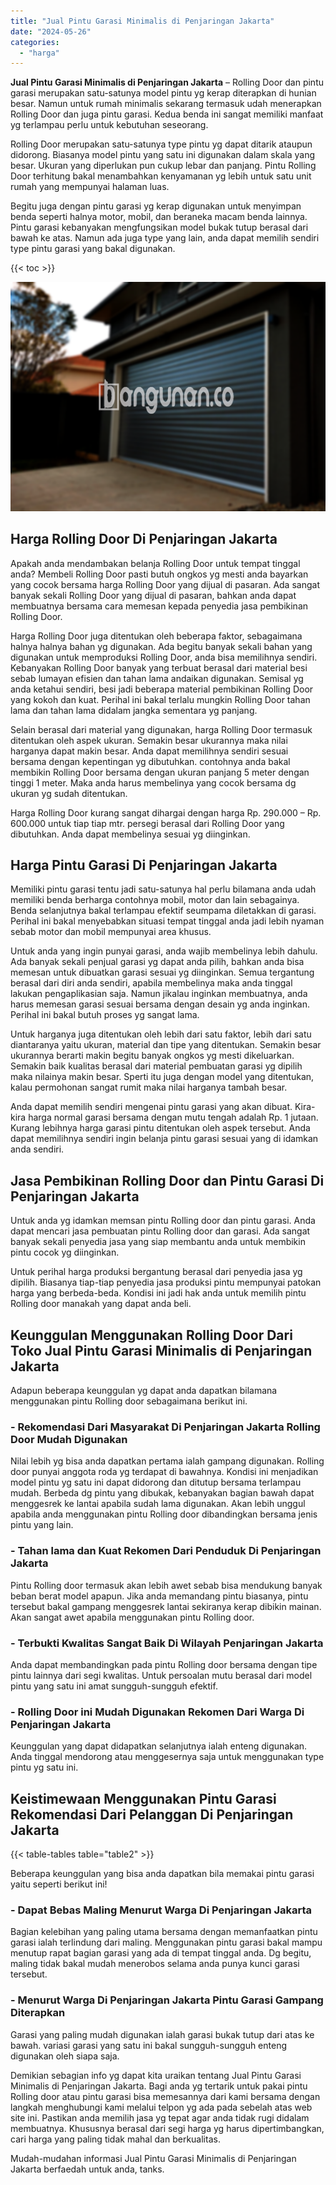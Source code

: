 ```yaml
---
title: "Jual Pintu Garasi Minimalis di Penjaringan Jakarta"
date: "2024-05-26"
categories: 
  - "harga"
---
```


**Jual Pintu Garasi Minimalis di Penjaringan Jakarta** – Rolling Door dan pintu garasi merupakan satu-satunya model pintu yg kerap diterapkan di hunian besar. Namun untuk rumah minimalis sekarang termasuk udah menerapkan Rolling Door dan juga pintu garasi. Kedua benda ini sangat memiliki manfaat yg terlampau perlu untuk kebutuhan seseorang.

Rolling Door merupakan satu-satunya type pintu yg dapat ditarik ataupun didorong. Biasanya model pintu yang satu ini digunakan dalam skala yang besar. Ukuran yang diperlukan pun cukup lebar dan panjang. Pintu Rolling Door terhitung bakal menambahkan kenyamanan yg lebih untuk satu unit rumah yang mempunyai halaman luas.

Begitu juga dengan pintu garasi yg kerap digunakan untuk menyimpan benda seperti halnya motor, mobil, dan beraneka macam benda lainnya. Pintu garasi kebanyakan mengfungsikan model bukak tutup berasal dari bawah ke atas. Namun ada juga type yang lain, anda dapat memilih sendiri type pintu garasi yang bakal digunakan.

{{< toc >}}

![Jual Pintu Garasi Minimalis di Penjaringan Jakarta](/images/pintu-garasi-45.png)

## Harga Rolling Door Di Penjaringan Jakarta

Apakah anda mendambakan belanja Rolling Door untuk tempat tinggal anda? Membeli Rolling Door pasti butuh ongkos yg mesti anda bayarkan yang cocok bersama harga Rolling Door yang dijual di pasaran. Ada sangat banyak sekali Rolling Door yang dijual di pasaran, bahkan anda dapat membuatnya bersama cara memesan kepada penyedia jasa pembikinan Rolling Door.

Harga Rolling Door juga ditentukan oleh beberapa faktor, sebagaimana halnya halnya bahan yg digunakan. Ada begitu banyak sekali bahan yang digunakan untuk memproduksi Rolling Door, anda bisa memilihnya sendiri. Kebanyakan Rolling Door banyak yang terbuat berasal dari material besi sebab lumayan efisien dan tahan lama andaikan digunakan. Semisal yg anda ketahui sendiri, besi jadi beberapa material pembikinan Rolling Door yang kokoh dan kuat. Perihal ini bakal terlalu mungkin Rolling Door tahan lama dan tahan lama didalam jangka sementara yg panjang.

Selain berasal dari material yang digunakan, harga Rolling Door termasuk ditentukan oleh aspek ukuran. Semakin besar ukurannya maka nilai harganya dapat makin besar. Anda dapat memilihnya sendiri sesuai bersama dengan kepentingan yg dibutuhkan. contohnya anda bakal membikin Rolling Door bersama dengan ukuran panjang 5 meter dengan tinggi 1 meter. Maka anda harus membelinya yang cocok bersama dg ukuran yg sudah ditentukan.

Harga Rolling Door kurang sangat dihargai dengan harga Rp. 290.000 – Rp. 600.000 untuk tiap tiap mtr. persegi berasal dari Rolling Door yang dibutuhkan. Anda dapat membelinya sesuai yg diinginkan.

## Harga Pintu Garasi Di Penjaringan Jakarta

Memiliki pintu garasi tentu jadi satu-satunya hal perlu bilamana anda udah memiliki benda berharga contohnya mobil, motor dan lain sebagainya. Benda selanjutnya bakal terlampau efektif seumpama diletakkan di garasi. Perihal ini bakal menyebabkan situasi tempat tinggal anda jadi lebih nyaman sebab motor dan mobil mempunyai area khusus.

Untuk anda yang ingin punyai garasi, anda wajib membelinya lebih dahulu. Ada banyak sekali penjual garasi yg dapat anda pilih, bahkan anda bisa memesan untuk dibuatkan garasi sesuai yg diinginkan. Semua tergantung berasal dari diri anda sendiri, apabila membelinya maka anda tinggal lakukan pengaplikasian saja. Namun jikalau inginkan membuatnya, anda harus memesan garasi sesuai bersama dengan desain yg anda inginkan. Perihal ini bakal butuh proses yg sangat lama.

Untuk harganya juga ditentukan oleh lebih dari satu faktor, lebih dari satu diantaranya yaitu ukuran, material dan tipe yang ditentukan. Semakin besar ukurannya berarti makin begitu banyak ongkos yg mesti dikeluarkan. Semakin baik kualitas berasal dari material pembuatan garasi yg dipilih maka nilainya makin besar. Sperti itu juga dengan model yang ditentukan, kalau permohonan sangat rumit maka nilai harganya tambah besar.

Anda dapat memilih sendiri mengenai pintu garasi yang akan dibuat. Kira-kira harga normal garasi bersama dengan mutu tengah adalah Rp. 1 jutaan. Kurang lebihnya harga garasi pintu ditentukan oleh aspek tersebut. Anda dapat memilihnya sendiri ingin belanja pintu garasi sesuai yang di idamkan anda sendiri.

## Jasa Pembikinan Rolling Door dan Pintu Garasi Di Penjaringan Jakarta

Untuk anda yg idamkan memsan pintu Rolling door dan pintu garasi. Anda dapat mencari jasa pembuatan pintu Rolling door dan garasi. Ada sangat banyak sekali penyedia jasa yang siap membantu anda untuk membikin pintu cocok yg diinginkan.

Untuk perihal harga produksi bergantung berasal dari penyedia jasa yg dipilih. Biasanya tiap-tiap penyedia jasa produksi pintu mempunyai patokan harga yang berbeda-beda. Kondisi ini jadi hak anda untuk memilih pintu Rolling door manakah yang dapat anda beli.

## Keunggulan Menggunakan Rolling Door Dari Toko Jual Pintu Garasi Minimalis di Penjaringan Jakarta

Adapun beberapa keunggulan yg dapat anda dapatkan bilamana menggunakan pintu Rolling door sebagaimana berikut ini.

### \- Rekomendasi Dari Masyarakat Di Penjaringan Jakarta Rolling Door Mudah Digunakan

Nilai lebih yg bisa anda dapatkan pertama ialah gampang digunakan. Rolling door punyai anggota roda yg terdapat di bawahnya. Kondisi ini menjadikan model pintu yg satu ini dapat didorong dan ditutup bersama terlampau mudah. Berbeda dg pintu yang dibukak, kebanyakan bagian bawah dapat menggesrek ke lantai apabila sudah lama digunakan. Akan lebih unggul apabila anda menggunakan pintu Rolling door dibandingkan bersama jenis pintu yang lain.

### \- Tahan lama dan Kuat Rekomen Dari Penduduk Di Penjaringan Jakarta

Pintu Rolling door termasuk akan lebih awet sebab bisa mendukung banyak beban berat model apapun. Jika anda memandang pintu biasanya, pintu tersebut bakal gampang menggesrek lantai sekiranya kerap dibikin mainan. Akan sangat awet apabila menggunakan pintu Rolling door.

### \- Terbukti Kwalitas Sangat Baik Di Wilayah Penjaringan Jakarta

Anda dapat membandingkan pada pintu Rolling door bersama dengan tipe pintu lainnya dari segi kwalitas. Untuk persoalan mutu berasal dari model pintu yang satu ini amat sungguh-sungguh efektif.

### \- Rolling Door ini Mudah Digunakan Rekomen Dari Warga Di Penjaringan Jakarta

Keunggulan yang dapat didapatkan selanjutnya ialah enteng digunakan. Anda tinggal mendorong atau menggesernya saja untuk menggunakan type pintu yg satu ini.

## Keistimewaan Menggunakan Pintu Garasi Rekomendasi Dari Pelanggan Di Penjaringan Jakarta

{{< table-tables table="table2" >}}

Beberapa keunggulan yang bisa anda dapatkan bila memakai pintu garasi yaitu seperti berikut ini!

### \- Dapat Bebas Maling Menurut Warga Di Penjaringan Jakarta

Bagian kelebihan yang paling utama bersama dengan memanfaatkan pintu garasi ialah terlindung dari maling. Menggunakan pintu garasi bakal mampu menutup rapat bagian garasi yang ada di tempat tinggal anda. Dg begitu, maling tidak bakal mudah menerobos selama anda punya kunci garasi tersebut.

### \- Menurut Warga Di Penjaringan Jakarta Pintu Garasi Gampang Diterapkan

Garasi yang paling mudah digunakan ialah garasi bukak tutup dari atas ke bawah. variasi garasi yang satu ini bakal sungguh-sungguh enteng digunakan oleh siapa saja.

Demikian sebagian info yg dapat kita uraikan tentang Jual Pintu Garasi Minimalis di Penjaringan Jakarta. Bagi anda yg tertarik untuk pakai pintu Rolling door atau pintu garasi bisa memesannya dari kami bersama dengan langkah menghubungi kami melalui telpon yg ada pada sebelah atas web site ini. Pastikan anda memilih jasa yg tepat agar anda tidak rugi didalam membuatnya. Khususnya berasal dari segi harga yg harus dipertimbangkan, cari harga yang paling tidak mahal dan berkualitas.

Mudah-mudahan informasi Jual Pintu Garasi Minimalis di Penjaringan Jakarta berfaedah untuk anda, tanks.
